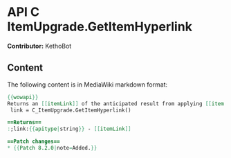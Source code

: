 # API C ItemUpgrade.GetItemHyperlink

**Contributor:** KethoBot

## Content

The following content is in MediaWiki markdown format:

```mediawiki
{{wowapi}}
Returns an [[itemLink]] of the anticipated result from applying [[item upgrading]] using the <code>ItemUpgradeFrame</code>.
 link = C_ItemUpgrade.GetItemHyperlink()

==Returns==
:;link:{{apitype|string}} - [[itemLink]]

==Patch changes==
* {{Patch 8.2.0|note=Added.}}
```